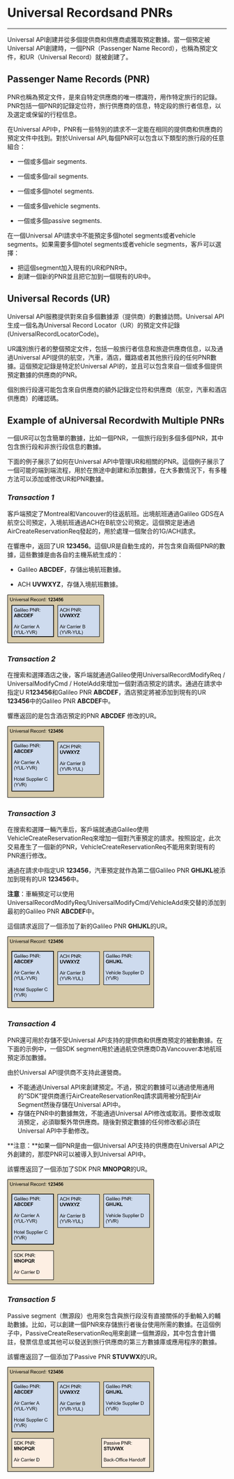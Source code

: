 # Universal Recordsand PNRs

---

Universal API創建并從多個提供商和供應商處獲取預定數據。當一個預定被Universal API創建時，一個PNR（Passenger Name Record），也稱為預定文件，和UR（Universal Record）就被創建了。

## Passenger Name Records \(PNR\)

PNR也稱為預定文件，是來自特定供應商的唯一標識符，用作特定旅行的記錄。PNR包括一個PNR的記錄定位符，旅行供應商的信息，特定段的旅行者信息，以及選定或保留的行程信息。

在Universal API中，PNR有一些特別的請求不一定能在相同的提供商和供應商的預定文件中找到。對於Universal API,每個PNR可以包含以下類型的旅行段的任意組合：

* 一個或多個air segments.

* 一個或多個rail segments.

* 一個或多個hotel segments.

* 一個或多個vehicle segments.

* 一個或多個passive segments.

在一個Universal API請求中不能預定多個hotel segments或者vehicle segments。如果需要多個hotel segments或者vehicle segments，客戶可以選擇：

* 把這個segment加入現有的UR和PNR中。
* 創建一個新的PNR並且把它加到一個現有的UR中。

## Universal Records \(UR\)

Universal API服務提供對來自多個數據源（提供商）的數據訪問。Universal API生成一個名為Universal Record Locator（UR）的預定文件記錄\(UniversalRecordLocatorCode\)。

UR識別旅行者的整個預定文件，包括一般旅行者信息和旅遊供應商信息，以及通過Universal API提供的航空，汽車，酒店，鐵路或者其他旅行段的任何PNR數據。這個預定記錄是特定於Universal API的，並且可以包含來自一個或多個提供預定數據的供應商的PNR。

個別旅行段還可能包含來自供應商的額外記錄定位符和供應商（航空，汽車和酒店供應商）的確認碼。

## Example of aUniversal Recordwith Multiple PNRs

一個UR可以包含簡單的數據，比如一個PNR，一個旅行段到多個多個PNR，其中包含旅行段和非旅行段信息的數據。

下面的例子展示了如何在Universal API中管理UR和相關的PNR。這個例子展示了一個可能的端到端流程，用於在旅途中創建和添加數據，在大多數情況下，有多種方法可以添加或修改UR和PNR數據。

### _Transaction 1_

客戶端預定了Montreal和Vancouver的往返航班。出境航班通過Galileo GDS在A航空公司預定，入境航班通過ACH在B航空公司預定。這個預定是通過AirCreateReservationReq發起的，用於處理一個聚合的1G/ACH請求。

在響應中，返回了UR **123456**。這個UR是自動生成的，并包含來自兩個PNR的數據，這些數據是由各自的主機系統生成的：

* Galileo **ABCDEF**，存儲出境航班數據。

* ACH **UVWXYZ**，存儲入境航班數據。

![](/assets/5.png)

### _Transaction 2_

在搜索和選擇酒店之後，客戶端就通過Galileo使用UniversalRecordModifyReq / UniversalModifyCmd / HotelAdd來增加一個對酒店預定的請求。通過在請求中指定U R**123456**和Galileo PNR **ABCDEF**，酒店預定將被添加到現有的UR **123456**中的Galileo PNR **ABCDEF**中。

響應返回的是包含酒店預定的PNR **ABCDEF** 修改的UR。

![](/assets/6.png)

### _Transaction 3_

在搜索和選擇一輛汽車后，客戶端就通過Galileo使用VehicleCreateReservationReq來增加一個對汽車預定的請求。按照設定，此次交易產生了一個新的PNR，VehicleCreateReservationReq不能用來對現有的PNR進行修改。

通過在請求中指定UR **123456**，汽車預定就作為第二個Galileo PNR **GHIJKL**被添加到現有的UR **123456**中。

**注意**：車輛預定可以使用UniversalRecordModifyReq/UniversalModifyCmd/VehicleAdd來交替的添加到最初的Galileo PNR **ABCDEF**中。

這個請求返回了一個添加了新的Galileo PNR **GHIJKL**的UR。

![](/assets/7.png)

### _Transaction 4_

PNR還可用於存儲不受Universal API支持的提供商和供應商預定的被動數據。在下面的示例中，一個SDK segment用於通過航空供應商D為Vancouver本地航班預定添加數據。

由於Universal API提供商不支持此運營商。

* 不能通過Universal API來創建預定。不過，預定的數據可以通過使用通用的“SDK”提供商進行AirCreateReservationReq請求調用被分配到Air Segment然後存儲在Universal API中。
* 存儲在PNR中的數據無效，不能通過Universal API修改或取消。要修改或取消預定，必須聯繫外幣供應商。隨後對預定數據的任何修改都必須在Universal API中手動修改。

**注意：**如果一個PNR是由一個Universal API支持的供應商在Universal API之外創建的，那麼PNR可以被導入到Universal API中。

該響應返回了一個添加了SDK PNR **MNOPQR**的UR。

![](/assets/8.png)

### _Transaction 5_

Passive segment（無源段）也用來包含與旅行段沒有直接關係的手動輸入的輔助數據。比如，可以創建一個PNR來存儲旅行者後台使用所需的數據。在這個例子中，PassiveCreateReservationReq用來創建一個無源段，其中包含會計備註，發票信息或其他可以發送到旅行供應商的第三方數據庫或應用程序的數據。

該響應返回了一個添加了Passive PNR **STUVWX**的UR。

![](/assets/9.png)


